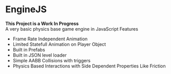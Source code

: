# EngineJS
**This Project is a Work In Progress**  
A very basic physics base game engine in JavaScript
Features
 - Frame Rate Independent Animation
 - Limited Statefull Animation on Player Object
 - Built in Prefabs
 - Built in JSON level loader
 - Simple AABB Collisions with triggers
 - Physics Based Interactions with Side Dependent Properties Like Friction

